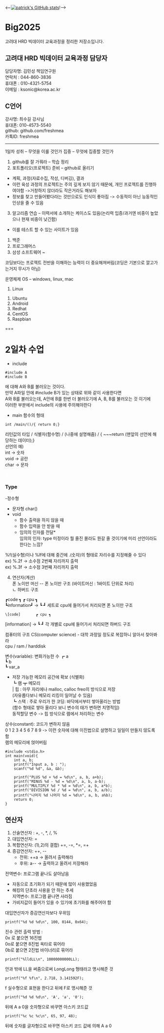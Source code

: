 <--[![patrick's GitHub stats](https://github-readme-stats.vercel.app/api?username=patrick005)](https://github.com/patrick005/github-readme-stats)!-->


# Big2025
고려대 HRD 빅데이터 교육과정을 정리한 저장소입니다.

## 고려대 HRD 빅데이터 교육과정 담당자
담당자명: 김민성 책임연구원  
연락처 : 044-860-3836  
휴대폰 : 010-4321-5754  
이메일 : ksonic@<as>korea.ac.kr</as>  

## C언어
강사명: 최수길 강사님  
휴대폰: 010-4573-5540  
github: github.com/freshmea  
카톡ID: freshmea  

---

1일차
성취 – 무엇을 이룰 것인가
집중 – 무엇에 집중할 것인가

1. github를 잘 가꿔라 – 학습 정리
2. 포트폴리오(프로젝트) 준비 – github로 올리기
- 계획, 과정(자료수집, 작성, 디버깅), 결과
- 이런 육성 과정의 프로젝트는 주의 깊게 보지 않기 때문에, 개인 프로젝트를 진행하여야함
 ->거창하지 않더라도 작은거라도 해보자
- 정보를 찾고 만들어봤다라는 것만으로도 인식이 좋아짐
 -> 수동적이 아닌 능동적인 인상을 줄 수 있음
3. 알고리즘 연습
– 이력서에 소개하는 케이스도 있음(논리력 입증/과거엔 비중이 높았으나 현재 비중이 낮긴함)
- 이를 테스트 할 수 있는 사이트가 있음
1) 백준
2) 프로그래머스
3) 삼성 소프트웨어 ~ 

코딩보다는 프로젝트 전반을 이해하는 능력이 더 중요해져버림(코딩은 기본으로 깔고가는거지 무시가 아님)

운영체제 OS – windows, linux, mac
1. Linux
 1) Ubuntu
 2) Android
 3) Redhat
 4) CentOS
 5) Raspbian
 
 ===
# 2일차 수업

- include
```
#include A  
#include B
```
에 대해 A와 B를 불러오는 것이다.  
만약 A파일 안에 #include B가 있는 상태로 위와 같이 사용한다면  
A와 B를 불러오는데, A안에 B를 한번 더 불러오기에 A, B, B를 불러오는 것 이기에  
이러한 부분에서 include의 사용에 주의해야한다  

- main 함수의 형태
```
int /main/()/{ return 0;}
```
리턴값의 타입 / 식별자(함수명) / (나중에 설명해줌) / { ~~~return (맨앞의 선언에 해당하는 데이터);}  
선언의 예)  
int -> 숫자  
void -> 공란  
char -> 문자  
<p style="color:#FFFFFF;">0000</p>

### Type  
-정수형  
 * 문자형 char()  
 * void
   + 함수 출력을 하지 않을 때  
   + 함수 입력을 안 받을 때  
   + 임의의 인자를 전달*  
임의의 인자: type 미정이라 뭘 줄진 몰라도 뭔갈 줄 것이기에 미리 선언이라도 한다는 느낌?  


%f(실수형)이나 %lf에 대해 중간에 .(숫자)의 형태로 자리수를 지정해줄 수 있다  
ex) %.2f -> 소수점 2번째 자리까지 출력  
ex) %.3f -> 소수점 3번째 자리까지 출력  
  


4. 연산자(계산)  
폰 노이만 머신  -- 폰 노이만 구조 (바이트머신 : 1바이트 단위로 처리)  
		ㄴ 하버드 구조  
  
┏code	    ┓	    ┏ cpu ┓  
┗information┛  ->   ┗     ┛     세트로 cpu에 들어가서 처리되면 폰 노이만 구조  
  
	\[code]       ┏ cpu ┓  
 [information]  ->   ┗     ┛  	각 개별로 cpu에 들어가서 처리되면 하버드 구조  

컴퓨터의 구조 CS(computer science) - 대학 과정일 정도로 복잡하니 알아서 찾아봐라  
cpu / ram  / harddisk  
  
변수(variable): 변화가능한 수 ┏ a  
			    ┗ b  
			    ┗ var_a  
- 저장 가능한 메모리 공간에 확보 (식별화)  
		┗ 램 ┳ 메모리   
		       | 힙 : 아무 자리에나 malloc, calloc freo의 방식으로 저장  
			(자유롭다보니 메모리 리킹이 일어날 수 있음)  
		      ┗ 스택 : 주로 우리가 한 코딩: 바닥에서부터 쌓아올리는 방법  
		(함수 형태로 쌓아 올리다 보니 변수의 태가 변하면 치명적임)  
동적할당 변수 -> 힙 방식으로 램에서 처리하는 변수  

상수(constant): 코드가 변하지 않음  
0 1 2 3 4 5 6 7 8 9  -> 이런 숫자에 대해 이진법으로 설명하고 일일이 만들지 않도록함  
램의 메모리에 얹어버림  
```
#include <stdio.h>
int main(void){
    int a, b;
    printf("Input a, b : ");
    scanf("%d %d", &a, &b);

    printf("PLUS %d + %d = %d\n", a, b, a+b);
    printf("MINUS %d - %d = %d\n", a, b, a-b);
    printf("MULTIPLY %d * %d = %d\n", a, b, a*b);
    printf("DIVISION %d / %d = %d\n", a, b, a/b);
    printf("나머지 %d 나머지 %d = %d\n", a, b, a%b);
    return 0;
}
```

## 연산자
1) 산술연산자 : +, -, *, /, %  
2) 대입연산자: =  
3) 복합연산자: (1),2)의 결합) +=, -=, *=, =+  
4) 증감연산자: ++, --  
	- 전위: ++a -> 올려서 출력해라 
	- 후위: a-- -> 출력하고 올려서 저장해라  

전역변수: 프로그램 끝나도 살아남음  
- 자동으로 초기화가 되기 때문에 많이 사용했었음  
- 해킹의 단초라 사용을 안 하는 추세  
지역변수: 프로그램 끝나면 사라짐  
- 가비지값이 들어가 있을 수 있기에 초기화를 해주어야 함  

대입연산자가 증감연산자보다 우위임  

```
printf("%d %d %d\n", 100, 0144, 0x64);
```
진수 관련 출력 방법 :  
0x 로 붙으면 16진법  
0o로 붙으면 8진법 옥타로 묶어라  
0b로 붙으면 2진법 바이너리로 묶어라  

```
printf("%lldLL\n", 10000000000LL);
```
안과 밖에 LL을 써줌으로써 LongLong 형태라고 명시해준 것  

```
printf("%f %f\n", 2.718, 3.141592F);
```
f 실수형으로 표현을 한다고 뒤에 F로 명시해준 것  

```
printf("%d %d %d\n", 'A', 'a', '0');
```
뒤에 A a 0을 숫자형으로 바꾸면 아스키 코드값  

```
printf("%c %c %c\n", 65, 97, 48);
```
뒤에 숫자를 글자형으로 바꾸면 아스키 코드 값에 의해 A a 0  


